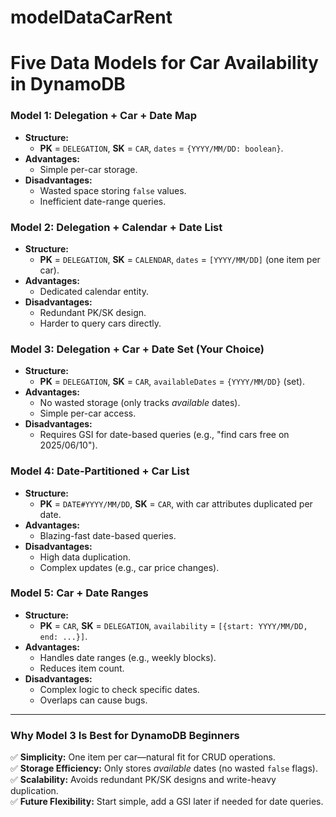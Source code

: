 # modelDataCarRent

# Five Data Models for Car Availability in DynamoDB

### **Model 1: Delegation + Car + Date Map**  
- **Structure:**  
  - **PK** = `DELEGATION`, **SK** = `CAR`, `dates` = `{YYYY/MM/DD: boolean}`.  
- **Advantages:**  
  - Simple per-car storage.  
- **Disadvantages:**  
  - Wasted space storing `false` values.  
  - Inefficient date-range queries.  

### **Model 2: Delegation + Calendar + Date List**  
- **Structure:**  
  - **PK** = `DELEGATION`, **SK** = `CALENDAR`, `dates` = `[YYYY/MM/DD]` (one item per car).  
- **Advantages:**  
  - Dedicated calendar entity.  
- **Disadvantages:**  
  - Redundant PK/SK design.  
  - Harder to query cars directly.  

### **Model 3: Delegation + Car + Date Set (Your Choice)**  
- **Structure:**  
  - **PK** = `DELEGATION`, **SK** = `CAR`, `availableDates` = `{YYYY/MM/DD}` (set).  
- **Advantages:**  
  - No wasted storage (only tracks *available* dates).  
  - Simple per-car access.  
- **Disadvantages:**  
  - Requires GSI for date-based queries (e.g., "find cars free on 2025/06/10").  

### **Model 4: Date-Partitioned + Car List**  
- **Structure:**  
  - **PK** = `DATE#YYYY/MM/DD`, **SK** = `CAR`, with car attributes duplicated per date.  
- **Advantages:**  
  - Blazing-fast date-based queries.  
- **Disadvantages:**  
  - High data duplication.  
  - Complex updates (e.g., car price changes).  

### **Model 5: Car + Date Ranges**  
- **Structure:**  
  - **PK** = `CAR`, **SK** = `DELEGATION`, `availability` = `[{start: YYYY/MM/DD, end: ...}]`.  
- **Advantages:**  
  - Handles date ranges (e.g., weekly blocks).  
  - Reduces item count.  
- **Disadvantages:**  
  - Complex logic to check specific dates.  
  - Overlaps can cause bugs.  

---  

### **Why Model 3 Is Best for DynamoDB Beginners**  
✅ **Simplicity:** One item per car—natural fit for CRUD operations.  
✅ **Storage Efficiency:** Only stores *available* dates (no wasted `false` flags).  
✅ **Scalability:** Avoids redundant PK/SK designs and write-heavy duplication.  
✅ **Future Flexibility:** Start simple, add a GSI later if needed for date queries.  

